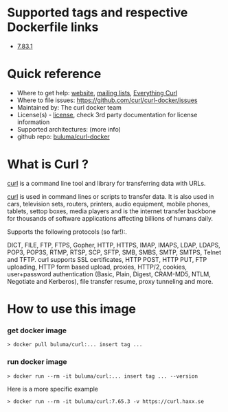 # Supported tags and respective Dockerfile links

* [7.83.1](https://github.com/buluma/curl-docker/blob/master/alpine/latest/Dockerfile)

# Quick reference
* Where to get help: [website](https://curl.haxx.se/), [mailing lists](https://curl.haxx.se/mail/), [Everything Curl](https://curl.haxx.se/book.html)
* Where to file issues: https://github.com/curl/curl-docker/issues
* Maintained by: The curl docker team
* License(s) - [license](https://curl.haxx.se/docs/copyright.html), check 3rd party documentation for license information
* Supported architectures: (more info)
* github repo: [buluma/curl-docker](https://github.com/buluma/curl-docker)

# What is Curl ?
[curl](https://curl.haxx.se/) is a command line tool and library  for transferring data with URLs.

[curl](https://curl.haxx.se/)  is used in command lines or scripts to transfer data. It is also used in cars, television sets, routers, printers, audio equipment, mobile phones, tablets, settop boxes, media players and is the internet transfer backbone for thousands of software applications affecting billions of humans daily.

Supports the following protocols (so far!):.

DICT, FILE, FTP, FTPS, Gopher, HTTP, HTTPS, IMAP, IMAPS, LDAP, LDAPS, POP3, POP3S, RTMP, RTSP, SCP, SFTP, SMB, SMBS, SMTP, SMTPS, Telnet and TFTP. curl supports SSL certificates, HTTP POST, HTTP PUT, FTP uploading, HTTP form based upload, proxies, HTTP/2, cookies, user+password authentication (Basic, Plain, Digest, CRAM-MD5, NTLM, Negotiate and Kerberos), file transfer resume, proxy tunneling and more.

# How to use this image

### get docker image

```
> docker pull buluma/curl:... insert tag ...
```

### run docker image
```
> docker run --rm -it buluma/curl:... insert tag ... --version
```
Here is a more specific example
```
> docker run --rm -it buluma/curl:7.65.3 -v https://curl.haxx.se
```
